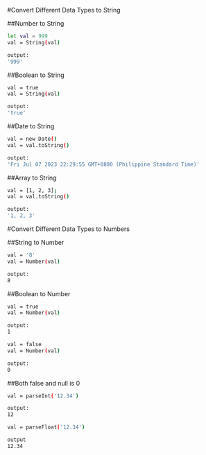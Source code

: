 #Convert Different Data Types to String

##Number to String

```bash
let val = 999
val = String(val)

output:
'999'
```

##Boolean to String
```bash
val = true
val = String(val)

output:
'true'
```

##Date to String
```bash
val = new Date()
val = val.toString()

output:
'Fri Jul 07 2023 22:29:55 GMT+0800 (Philippine Standard Time)'
```

##Array to String

```bash
val = [1, 2, 3];
val = val.toString()

output:
'1, 2, 3'
```

#Convert Different Data Types to Numbers

##String to Number
```bash
val = '8'
val = Number(val)

output:
8
```

##Boolean to Number
```bash
val = true
val = Number(val)

output:
1
```
```bash
val = false
val = Number(val)

output:
0
```

##Both false and null is 0
```bash
val = parseInt('12.34')

output:
12
```
```bash
val = parseFloat('12.34')

output
12.34
```